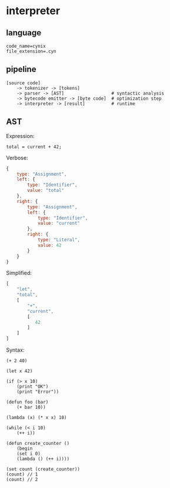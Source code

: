 # interpreter

## language

``` text
code_name=cynix
file_extension=.cyn
```

## pipeline

``` text
[source code]
    -> tokenizer -> [tokens]
    -> parser -> [AST]                  # syntactic analysis
    -> bytecode emitter -> [byte code]  # optimization step
    -> interpreter -> [result]          # runtime
```

## AST

Expression:

``` text
total = current + 42;
```

Verbose:
``` javascript
{
    type: "Assignment",
    left: {
        type: "Identifier",
        value: "total"
    },
    right: {
        type: "Assignment",
        left: {
            type: "Identifier",
            value: "current"
        },
        right: {
            type: "Literal",
            value: 42
        }
    }
}
```


Simplified:
``` javascript
[
    "let",
    "total",
    [
        "+",
        "current",
        [
           42
        ]
    ]
]
```

Syntax:
``` text
(+ 2 40)

(let x 42)

(if (> x 10)
    (print "OK")
    (print "Error"))

(defun foo (bar)
    (+ bar 10))

(lambda (x) (* x x) 10)

(while (< i 10)
    (++ i))

(defun create_counter ()
    (begin
    (set i 0)
    (lambda () (++ i))))

(set count (create_counter))
(count) // 1
(count) // 2

```
